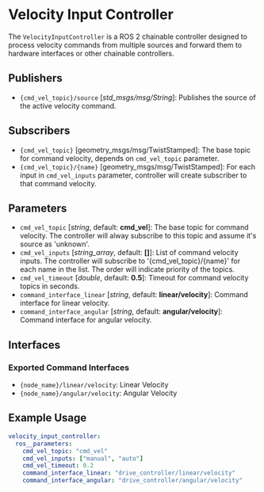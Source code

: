
# Velocity Input Controller

The `VelocityInputController` is a ROS 2 chainable controller designed to process velocity commands from multiple sources and forward them to hardware interfaces or other chainable controllers.

## Publishers

- `{cmd_vel_topic}/source` [*std_msgs/msg/String*]: Publishes the source of the active velocity command.

## Subscribers

- `{cmd_vel_topic}` [geometry_msgs/msg/TwistStamped]: The base topic for command velocity, depends on `cmd_vel_topic` parameter.
- `{cmd_vel_topic}/{name}` [geometry_msgs/msg/TwistStamped]: For each input in `cmd_vel_inputs` parameter, controller will create subscriber to that command velocity.

## Parameters

- `cmd_vel_topic` [*string*, default: **cmd_vel**]: The base topic for command velocity. The controller will alway subscribe to this topic and assume it's source as 'unknown'.
- `cmd_vel_inputs` [*string_array*, default: **[]**]: List of command velocity inputs. The controller will subscribe to '{cmd_vel_topic}/{name}' for each name in the list. The order will indicate priority of the topics.
- `cmd_vel_timeout` [*double*, default: **0.5**]: Timeout for command velocity topics in seconds.
- `command_interface_linear` [*string*, default: **linear/velocity**]: Command interface for linear velocity.
- `command_interface_angular` [*string*, default: **angular/velocity**]: Command interface for angular velocity.

## Interfaces

### Exported Command Interfaces

- `{node_name}/linear/velocity`: Linear Velocity
- `{node_name}/angular/velocity`: Angular Velocity

## Example Usage

```yaml
velocity_input_controller:
  ros__parameters:
    cmd_vel_topic: "cmd_vel"
    cmd_vel_inputs: ["manual", "auto"]
    cmd_vel_timeout: 0.2
    command_interface_linear: "drive_controller/linear/velocity"
    command_interface_angular: "drive_controller/angular/velocity"
```
